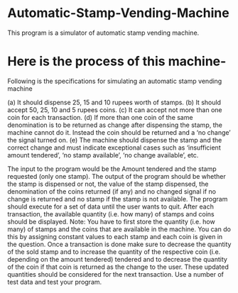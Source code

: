 # Automatic-Stamp-Vending-Machine

This program is a simulator of automatic stamp vending machine.

# Here is the process of this machine-

Following is the specifications for simulating an automatic stamp vending machine

(a) It should dispense 25, 15 and 10 rupees worth of stamps.
(b) It should accept 50, 25, 10 and 5 rupees coins.
(c) It can accept not more than one coin for each transaction.
(d) If more than one coin of the same denomination is to be returned as change after dispensing the stamp, the machine cannot do it. Instead the coin should be returned and a ‘no change’ the signal turned on.
(e) The machine should dispense the stamp and the correct change and must indicate exceptional cases such as ‘insufficient amount tendered’, ‘no stamp available’, ‘no change available’, etc. 

The input to the program would be the Amount tendered and the stamp requested (only one stamp).
The output of the program should be whether the stamp is dispensed or not, the value of the stamp dispensed,
the denomination of the coins returned (if any) and no changed signal if no change is returned and 
no stamp if the stamp is not available. The program should execute for a set of data until the user wants to quit.
After each transaction, the available quantity (i.e. how many) of stamps and coins should be displayed.
Note: You have to first store the quantity (i.e. how many) of stamps and the coins that are available 
in the machine. You can do this by assigning constant values to each stamp and each coin is given in 
the question. Once a transaction is done make sure to decrease the quantity of the sold stamp and to 
increase the quantity of the respective coin (i.e. depending on the amount tendered) tendered and 
to decrease the quantity of the coin if that coin is returned as the change to the user. These updated 
quantities should be considered for the next transaction. Use a number of test data and test your 
program.
